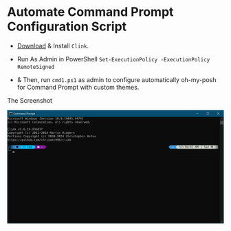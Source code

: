 # Automate Command Prompt Configuration Script

* [Download](https://github.com/chrisant996/clink) & Install `Clink`.

* Run As Admin in PowerShell `Set-ExecutionPolicy -ExecutionPolicy RemoteSigned`

* & Then, run `cmd1.ps1` as admin to configure automatically oh-my-posh for Command Prompt with custom themes.

The Screenshot

![alt text](image.png)